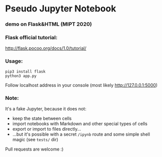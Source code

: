 # Pseudo Jupyter Notebook
### demo on Flask&HTML (MIPT 2020)


### Flask official tutorial:
http://flask.pocoo.org/docs/1.0/tutorial/


### Usage:
```
pip3 install flask
python3 app.py
```

Follow localhost address in your console (most likely http://127.0.0.1:5000)

### Note:

It's a fake Jupyter, because it does not:
- keep the state between cells
- import notebooks with Markdown and other special types of cells
- export or import to files directly...
- ...but it's possible with a secret `/ipynb` route and some simple shell magic (see `tests/` dir)

Pull requests are welcome :)

